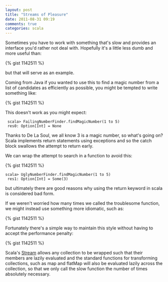 ```yaml
---
layout: post
title: "Streams of Pleasure"
date: 2011-08-31 09:19
comments: true
categories: scala
---
```

Sometimes you have to work with something that's slow and provides an interface you'd rather not deal with. Hopefully it's a little less dumb and more useful than:

{% gist 1142511 %}

but that will serve as an example.

Coming from Java if you wanted to use this to find a magic number from a list of candidates as efficiently as possible, you might be tempted to write something like:

{% gist 1142511 %}

This doesn't work as you might expect:

```
 scala> FailingNumberFinder.findMagicNumber(1 to 5)
 res0: Option[Int] = None 
```

Thanks to De La Soul, we all know 3 is a magic number, so what's going on? Scala implements return statements using exceptions and so the catch block swallows the attempt to return early.

We can wrap the attempt to search in a function to avoid this:

{% gist 1142511 %}

```
scala> UglyNumberFinder.findMagicNumber(1 to 5)
 res1: Option[Int] = Some(3)
```

but ultimately there are good reasons why using the return keyword in scala is considered bad form.

If we weren't worried how many times we called the troublesome function, we might instead use something more idiomatic, such as:

{% gist 1142511 %}

Fortunately there's a simple way to maintain this style without having to accept the performance penalty:

{% gist 1142511 %}


Scala's [Stream](http://www.scala-lang.org/api/current/scala/collection/immutable/Stream.html) allows any collection to be wrapped such that their members are lazily evaluated and the standard functions for transforming collections, such as map and flatMap will also be evaluated lazily across the collection, so that we only call the slow function the number of times absolutely necessary.
